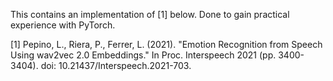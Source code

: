 This contains an implementation of [1] below. Done to gain practical experience with PyTorch.

[1] Pepino, L., Riera, P., Ferrer, L. (2021). "Emotion Recognition from Speech Using wav2vec 2.0 Embeddings." In Proc. Interspeech 2021 (pp. 3400-3404). doi: 10.21437/Interspeech.2021-703.
